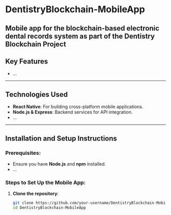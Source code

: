 # DentistryBlockchain-MobileApp
Mobile app for the blockchain-based electronic dental records system as part of the Dentistry Blockchain Project
---

## Key Features
- ...

---

## Technologies Used
- **React Native**: For building cross-platform mobile applications.
- **Node.js & Express**: Backend services for API integration.
- ...

---

## Installation and Setup Instructions

### Prerequisites:
- Ensure you have **Node.js** and **npm** installed.
- ...

### Steps to Set Up the Mobile App:
1. **Clone the repository**:
   ```bash
   git clone https://github.com/your-username/DentistryBlockchain-MobileApp.git
   cd DentistryBlockchain-MobileApp
